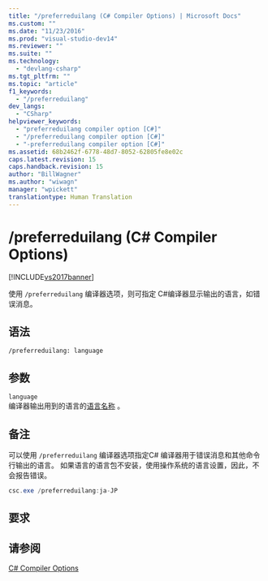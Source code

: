 ```yaml
---
title: "/preferreduilang (C# Compiler Options) | Microsoft Docs"
ms.custom: ""
ms.date: "11/23/2016"
ms.prod: "visual-studio-dev14"
ms.reviewer: ""
ms.suite: ""
ms.technology: 
  - "devlang-csharp"
ms.tgt_pltfrm: ""
ms.topic: "article"
f1_keywords: 
  - "/preferreduilang"
dev_langs: 
  - "CSharp"
helpviewer_keywords: 
  - "preferreduilang compiler option [C#]"
  - "/preferreduilang compiler option [C#]"
  - "-preferreduilang compiler option [C#]"
ms.assetid: 68b2462f-6778-48d7-8052-62805fe8e02c
caps.latest.revision: 15
caps.handback.revision: 15
author: "BillWagner"
ms.author: "wiwagn"
manager: "wpickett"
translationtype: Human Translation
---
```

# /preferreduilang (C# Compiler Options)
[!INCLUDE[vs2017banner](../../../csharp/includes/vs2017banner.md)]

使用 `/preferreduilang` 编译器选项，则可指定 C\#编译器显示输出的语言，如错误消息。  
  
## 语法  
  
```  
/preferreduilang: language  
```  
  
## 参数  
 `language`  
 编译器输出用到的语言的[语言名称](http://go.microsoft.com/fwlink/p/?LinkId=236992) 。  
  
## 备注  
 可以使用 `/preferreduilang` 编译器选项指定C\# 编译器用于错误消息和其他命令行输出的语言。  如果语言的语言包不安装，使用操作系统的语言设置，因此，不会报告错误。  
  
```c#  
csc.exe /preferreduilang:ja-JP  
```  
  
## 要求  
  
## 请参阅  
 [C\# Compiler Options](../../../csharp/language-reference/compiler-options/index.md)